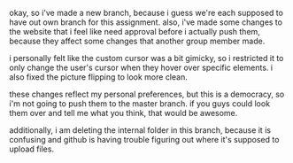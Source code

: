 okay, so i've made a new branch, because i guess we're each supposed to have out own branch for this assignment. also, i've made some changes to the website that i feel like need approval before i actually push them, because they affect some changes that another group member made.

i personally felt like the custom cursor was a bit gimicky, so i restricted it to only change the user's cursor when they hover over specific elements. i also fixed the picture flipping to look more clean.

these changes reflect my personal preferences, but this is a democracy, so i'm not going to push them to the master branch. if you guys could look them over and tell me what you think, that would be awesome.

additionally, i am deleting the internal folder in this branch, because it is confusing and github is having trouble figuring out where it's supposed to upload files.
